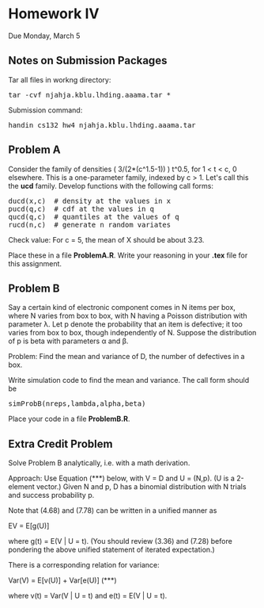 # Homework IV

Due Monday, March 5

## Notes on Submission Packages
Tar all files in workng directory:
<pre>tar -cvf njahja.kblu.lhding.aaama.tar *</pre>
Submission command:
<pre>handin cs132 hw4 njahja.kblu.lhding.aaama.tar</pre>

## Problem A

Consider the family of densities ( 3/(2*(c^1.5-1)) ) t^0.5, for 1 < t < c, 0 elsewhere. This is a one-parameter family, indexed by c > 1\. Let's call this the **ucd** family. Develop functions with the following call forms:

<pre>ducd(x,c)  # density at the values in x
pucd(q,c)  # cdf at the values in q
qucd(q,c)  # quantiles at the values of q
rucd(n,c)  # generate n random variates
</pre>

Check value: For c = 5, the mean of X should be about 3.23.

Place these in a file **ProblemA.R**. Write your reasoning in your **.tex** file for this assignment.

## Problem B

Say a certain kind of electronic component comes in N items per box, where N varies from box to box, with N having a Poisson distribution with parameter λ. Let p denote the probability that an item is defective; it too varies from box to box, though independently of N. Suppose the distribution of p is beta with parameters α and β.

Problem: Find the mean and variance of D, the number of defectives in a box.

Write simulation code to find the mean and variance. The call form should be

<pre>simProbB(nreps,lambda,alpha,beta)
</pre>

Place your code in a file **ProblemB.R**.

## Extra Credit Problem

Solve Problem B analytically, i.e. with a math derivation.

Approach: Use Equation (***) below, with V = D and U = (N,p). (U is a 2-element vector.) Given N and p, D has a binomial distribution with N trials and success probability p.

Note that (4.68) and (7.78) can be written in a unified manner as

EV = E[g(U)]

where g(t) = E(V | U = t). (You should review (3.36) and (7.28) before pondering the above unified statement of iterated expectation.)

There is a corresponding relation for variance:

Var(V) = E[v(U)] + Var[e(U)] (***)

where v(t) = Var(V | U = t) and e(t) = E(V | U = t).